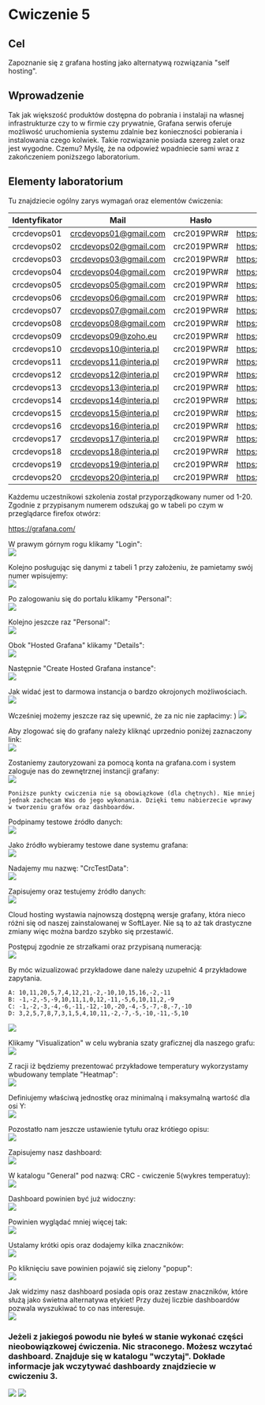 # Cwiczenie 5

## Cel
Zapoznanie się z grafana hosting jako alternatywą rozwiązania "self hosting".

## Wprowadzenie
Tak jak większość produktów dostępna do pobrania i instalaji na własnej infrastrukturze czy to w firmie czy prywatnie, Grafana serwis oferuje możliwość uruchomienia systemu zdalnie bez konieczności pobierania i instalowania czego kolwiek. Takie rozwiązanie posiada szereg zalet oraz jest wygodne. Czemu? Myślę, że na odpowieź wpadniecie sami wraz z zakończeniem poniższego laboratorium.

## Elementy laboratorium

Tu znajdziecie ogólny zarys wymagań oraz elementów ćwiczenia:

| Identyfikator | Mail                    | Hasło       | link instancji                  |
|---------------|-------------------------|-------------|---------------------------------|
| crcdevops01   | crcdevops01@gmail.com   | crc2019PWR# | https://crcdevops01.grafana.net |
| crcdevops02   | crcdevops02@gmail.com   | crc2019PWR# | https://crcdevops02.grafana.net |
| crcdevops03   | crcdevops03@gmail.com   | crc2019PWR# | https://crcdevops03.grafana.net |
| crcdevops04   | crcdevops04@gmail.com   | crc2019PWR# | https://crcdevops04.grafana.net |
| crcdevops05   | crcdevops05@gmail.com   | crc2019PWR# | https://crcdevops05.grafana.net |
| crcdevops06   | crcdevops06@gmail.com   | crc2019PWR# | https://crcdevops06.grafana.net |
| crcdevops07   | crcdevops07@gmail.com   | crc2019PWR# | https://crcdevops07.grafana.net |
| crcdevops08   | crcdevops08@gmail.com   | crc2019PWR# | https://crcdevops08.grafana.net |
| crcdevops09   | crcdevops09@zoho.eu     | crc2019PWR# | https://crcdevops09.grafana.net |
| crcdevops10   | crcdevops10@interia.pl  | crc2019PWR# | https://crcdevops10.grafana.net |
| crcdevops11   | crcdevops11@interia.pl  | crc2019PWR# | https://crcdevops11.grafana.net |
| crcdevops12   | crcdevops12@interia.pl  | crc2019PWR# | https://crcdevops12.grafana.net |
| crcdevops13   | crcdevops13@interia.pl  | crc2019PWR# | https://crcdevops13.grafana.net |
| crcdevops14   | crcdevops14@interia.pl  | crc2019PWR# | https://crcdevops14.grafana.net |
| crcdevops15   | crcdevops15@interia.pl  | crc2019PWR# | https://crcdevops15.grafana.net |
| crcdevops16   | crcdevops16@interia.pl  | crc2019PWR# | https://crcdevops16.grafana.net |
| crcdevops17   | crcdevops17@interia.pl  | crc2019PWR# | https://crcdevops17.grafana.net |
| crcdevops18   | crcdevops18@interia.pl  | crc2019PWR# | https://crcdevops18.grafana.net |
| crcdevops19   | crcdevops19@interia.pl  | crc2019PWR# | https://crcdevops19.grafana.net |
| crcdevops20   | crcdevops20@interia.pl  | crc2019PWR# | https://crcdevops20.grafana.net |

Każdemu uczestnikowi szkolenia został przyporządkowany numer od 1-20. Zgodnie z przypisanym numerem odszukaj go w tabeli po czym w przeglądarce firefox otwórz:

https://grafana.com/

W prawym górnym rogu klikamy "Login":<br/>
![](src/grafana-cloud-01.jpg "")

Kolejno posługując się danymi z tabeli 1 przy założeniu, że pamietamy swój numer wpisujemy:<br/>
![](src/grafana-cloud-02.jpg "")

Po zalogowaniu się do portalu klikamy "Personal":<br/>
![](src/grafana-cloud-03.jpg "")

Kolejno jeszcze raz "Personal":<br/>
![](src/grafana-cloud-04.jpg "")

Obok "Hosted Grafana" klikamy "Details":<br>
![](src/grafana-cloud-05.jpg "")

Następnie "Create Hosted Grafana instance":<br>
![](src/grafana-cloud-06.jpg "")

Jak widać jest to darmowa instancja o bardzo okrojonych możliwościach.
![](src/grafana-cloud-07.jpg "")

Wcześniej możemy jeszcze raz się upewnić, że za nic nie zapłacimy: )
![](src/grafana-cloud-09.jpg "")

Aby zlogować się do grafany należy kliknąć uprzednio poniżej zaznaczony link:<br>
![](src/grafana-cloud-08.jpg "")

Zostaniemy zautoryzowani za pomocą konta na grafana.com i system zaloguje nas do zewnętrznej instancji grafany:<br/>
![](src/grafana-cloud-10.jpg "")

`Poniższe punkty cwiczenia nie są obowiązkowe (dla chętnych). Nie mniej jednak zachęcam Was do jego wykonania. Dzięki temu nabierzecie wprawy w tworzeniu grafów oraz dashboardów.`

Podpinamy testowe źródło danych:</br>
![](src/grafana-cloud-11.jpg "")

Jako źródło wybieramy testowe dane systemu grafana:<br/>
![](src/grafana-cloud-12.jpg "")

Nadajemy mu nazwę: "CrcTestData":<br/>
![](src/grafana-cloud-13.jpg "")

Zapisujemy oraz testujemy źródło danych:</br>
![](src/grafana-cloud-14.jpg "")

Cloud hosting wystawia najnowszą dostępną wersje grafany, która nieco różni się od naszej zainstalowanej w SoftLayer. Nie są to aż tak drastyczne zmiany więc można bardzo szybko się przestawić.

Postępuj zgodnie ze strzałkami oraz przypisaną numeracją:<br/>
![](src/grafana-cloud-15.jpg "")

By móc wizualizować przykładowe dane należy uzupełnić 4 przykładowe zapytania.
```
A: 10,11,20,5,7,4,12,21,-2,-10,10,15,16,-2,-11
B: -1,-2,-5,-9,10,11,1,0,12,-11,-5,6,10,11,2,-9
C: -1,-2,-3,-4,-6,-11,-12,-10,-20,-4,-5,-7,-8,-7,-10
D: 3,2,5,7,8,7,3,1,5,4,10,11,-2,-7,-5,-10,-11,-5,10
```

![](src/grafana-cloud-16.jpg "")

Klikamy "Visualization" w celu wybrania szaty graficznej dla naszego grafu:<br/>
![](src/grafana-cloud-17.jpg "")

Z racji iż będziemy prezentować przykładowe temperatury wykorzystamy wbudowany template "Heatmap":<br/>
![](src/grafana-cloud-18.jpg "")

Definiujemy właściwą jednostkę oraz minimalną i maksymalną wartość dla osi Y:<br/>
![](src/grafana-cloud-19.jpg "")

Pozostatło nam jeszcze ustawienie tytułu oraz krótiego opisu:<br/>
![](src/grafana-cloud-20.jpg "")

Zapisujemy nasz dashboard:<br/>
![](src/grafana-cloud-21.jpg "")

W katalogu "General" pod nazwą: CRC - cwiczenie 5(wykres temperatuy):<br/>
![](src/grafana-cloud-22.jpg "")

Dashboard powinien być już widoczny:<br/>
![](src/grafana-cloud-23.jpg "")

Powinien wyglądać mniej więcej tak:<br/>
![](src/grafana-cloud-24.jpg "")

Ustalamy krótki opis oraz dodajemy kilka znaczników:<br/>
![](src/grafana-cloud-25.jpg "")

Po kliknięciu save powinien pojawić się zielony "popup":<br/>
![](src/grafana-cloud-26.jpg "")

Jak widzimy nasz dashboard posiada opis oraz zestaw znaczników, które służą jako świetna alternatywa etykiet! Przy dużej liczbie dashboardów pozwala wyszukiwać to co nas interesuje.<br/>
![](src/grafana-cloud-27.jpg "")

### Jeżeli z jakiegoś powodu nie byłeś w stanie wykonać części nieobowiązkowej ćwiczenia. Nic straconego. Możesz wczytać dashboard. Znajduje się w katalogu "wczytaj". Dokłade informacje jak wczytywać dashboardy znajdziecie w cwiczeniu 3.


[<img src="../images/prev.png">](../../cwiczenia/5/cwiczenie5.md)
[<img src="../images/next.png">](../../cwiczenia/7/cwiczenie7.md)

